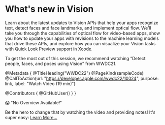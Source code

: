 # What's new in Vision

Learn about the latest updates to Vision APIs that help your apps recognize text, detect faces and face landmarks, and implement optical flow. We’ll take you through the capabilities of optical flow for video-based apps, show you how to update your apps with revisions to the machine learning models that drive these APIs, and explore how you can visualize your Vision tasks with Quick Look Preview support in Xcode.

To get the most out of this session, we recommend watching “Detect people, faces, and poses using Vision” from WWDC21.

@Metadata {
   @TitleHeading("WWDC22")
   @PageKind(sampleCode)
   @CallToAction(url: "https://developer.apple.com/wwdc22/10024", purpose: link, label: "Watch Video (19 min)")

   @Contributors {
      @GitHubUser(<replace this with your GitHub handle>)
   }
}

😱 "No Overview Available!"

Be the hero to change that by watching the video and providing notes! It's super easy:
 [Learn More…](https://wwdcnotes.github.io/WWDCNotes/documentation/wwdcnotes/contributing)
